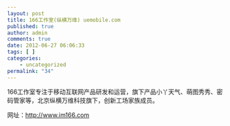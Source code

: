 ```yaml
---
layout: post
title: 166工作室(纵横万维) uemobile.com
published: true
author: admin
comments: true
date: 2012-06-27 06:06:33
tags: [ ]
categories:
    - uncategorized
permalink: "34"
---
```

166工作室专注于移动互联网产品研发和运营，旗下产品小丫天气、萌图秀秀、密码管家等，北京纵横万维科技旗下，创新工场家族成员。

网址：http://www.im166.com